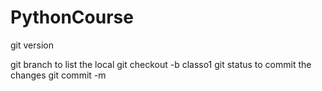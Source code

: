 # PythonCourse
git version 


git branch 
to list the local 
git checkout -b classo1
git status
to commit the changes 
git commit -m 